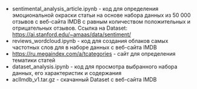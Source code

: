 - sentimental_analysis_article.ipynb - код для определения эмоциональной окраски статьи на основе набора данных из 50 000 отзывов с веб-сайта IMDB с равным количеством положительных и отрицательных отзывов. Ссылка на Dataset: https://ai.stanford.edu/~amaas/data/sentiment/
- reviews_wordcloud.ipynb - код для создания облаков самых частотных слов для в наборе данных с веб-сайта IMDB
- https://ru.megaindex.com/a/tcategories - сайт для определения тематики статей
- dataset_analysis.ipynb - код для просмотра выбранного набора данных, его характеристик и содержания
- aclImdb_v1.tar.gz - скачанный Dataset с веб-сайта IMDB
